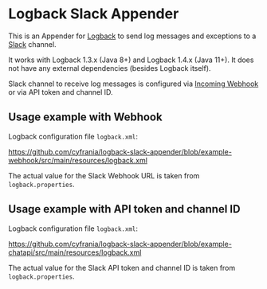 # Logback Slack Appender 

This is an Appender for [Logback](http://logback.qos.ch/) 
to send log messages and exceptions to a [Slack](https://slack.com/) channel.

It works with Logback 1.3.x (Java 8+) and Logback 1.4.x (Java 11+).
It does not have any external dependencies (besides Logback itself).

Slack channel to receive log messages is configured 
via [Incoming Webhook](https://api.slack.com/messaging/webhooks)
or via API token and channel ID.

## Usage example with Webhook

Logback configuration file `logback.xml`:

https://github.com/cyfrania/logback-slack-appender/blob/example-webhook/src/main/resources/logback.xml

The actual value for the Slack Webhook URL is taken from `logback.properties`. 

## Usage example with API token and channel ID

Logback configuration file `logback.xml`:

https://github.com/cyfrania/logback-slack-appender/blob/example-chatapi/src/main/resources/logback.xml

The actual value for the Slack API token and channel ID is taken from `logback.properties`. 
